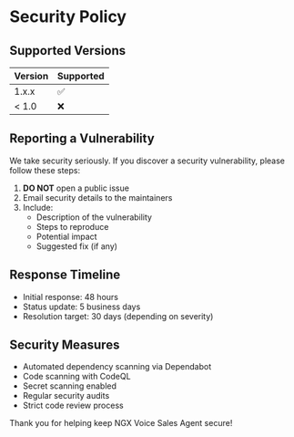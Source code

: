 # Security Policy

## Supported Versions

| Version | Supported          |
| ------- | ------------------ |
| 1.x.x   | :white_check_mark: |
| < 1.0   | :x:                |

## Reporting a Vulnerability

We take security seriously. If you discover a security vulnerability, please follow these steps:

1. **DO NOT** open a public issue
2. Email security details to the maintainers
3. Include:
   - Description of the vulnerability
   - Steps to reproduce
   - Potential impact
   - Suggested fix (if any)

## Response Timeline

- Initial response: 48 hours
- Status update: 5 business days
- Resolution target: 30 days (depending on severity)

## Security Measures

- Automated dependency scanning via Dependabot
- Code scanning with CodeQL
- Secret scanning enabled
- Regular security audits
- Strict code review process

Thank you for helping keep NGX Voice Sales Agent secure!